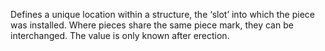 Defines a unique location within a structure, the ‘slot’ into which the piece was installed. Where pieces share the same piece mark, they can be interchanged. The value is only known after erection.
